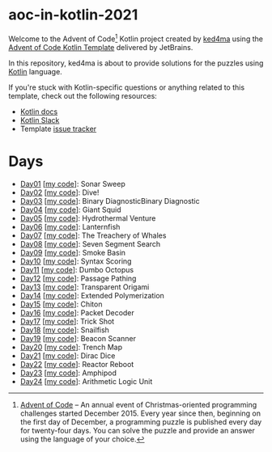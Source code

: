 # aoc-in-kotlin-2021

Welcome to the Advent of Code[^aoc] Kotlin project created by [ked4ma][github] using the [Advent of Code Kotlin Template][template] delivered by JetBrains.

In this repository, ked4ma is about to provide solutions for the puzzles using [Kotlin][kotlin] language.

If you're stuck with Kotlin-specific questions or anything related to this template, check out the following resources:

- [Kotlin docs][docs]
- [Kotlin Slack][slack]
- Template [issue tracker][issues]

# Days 
- [Day01](https://adventofcode.com/2021/day/1) [[my code](src/main/kotlin/Day01.kt)]: Sonar Sweep
- [Day02](https://adventofcode.com/2021/day/2) [[my code](src/main/kotlin/Day02.kt)]: Dive!
- [Day03](https://adventofcode.com/2021/day/3) [[my code](src/main/kotlin/Day03.kt)]: Binary DiagnosticBinary Diagnostic
- [Day04](https://adventofcode.com/2021/day/4) [[my code](src/main/kotlin/Day04.kt)]: Giant Squid
- [Day05](https://adventofcode.com/2021/day/5) [[my code](src/main/kotlin/Day05.kt)]: Hydrothermal Venture
- [Day06](https://adventofcode.com/2021/day/6) [[my code](src/main/kotlin/Day06.kt)]: Lanternfish
- [Day07](https://adventofcode.com/2021/day/7) [[my code](src/main/kotlin/Day07.kt)]: The Treachery of Whales
- [Day08](https://adventofcode.com/2021/day/8) [[my code](src/main/kotlin/Day08.kt)]: Seven Segment Search
- [Day09](https://adventofcode.com/2021/day/9) [[my code](src/main/kotlin/Day09.kt)]: Smoke Basin
- [Day10](https://adventofcode.com/2021/day/10) [[my code](src/main/kotlin/Day10.kt)]: Syntax Scoring
- [Day11](https://adventofcode.com/2021/day/11) [[my code](src/main/kotlin/Day11.kt)]: Dumbo Octopus
- [Day12](https://adventofcode.com/2021/day/12) [[my code](src/main/kotlin/Day12.kt)]: Passage Pathing
- [Day13](https://adventofcode.com/2021/day/13) [[my code](src/main/kotlin/Day13.kt)]: Transparent Origami
- [Day14](https://adventofcode.com/2021/day/14) [[my code](src/main/kotlin/Day14.kt)]: Extended Polymerization
- [Day15](https://adventofcode.com/2021/day/15) [[my code](src/main/kotlin/Day15.kt)]: Chiton
- [Day16](https://adventofcode.com/2021/day/16) [[my code](src/main/kotlin/Day16.kt)]: Packet Decoder
- [Day17](https://adventofcode.com/2021/day/17) [[my code](src/main/kotlin/Day17.kt)]: Trick Shot
- [Day18](https://adventofcode.com/2021/day/18) [[my code](src/main/kotlin/Day18.kt)]: Snailfish
- [Day19](https://adventofcode.com/2021/day/19) [[my code](src/main/kotlin/Day19.kt)]: Beacon Scanner
- [Day20](https://adventofcode.com/2021/day/20) [[my code](src/main/kotlin/Day20.kt)]: Trench Map
- [Day21](https://adventofcode.com/2021/day/21) [[my code](src/main/kotlin/Day21.kt)]: Dirac Dice
- [Day22](https://adventofcode.com/2021/day/22) [[my code](src/main/kotlin/Day22.kt)]: Reactor Reboot
- [Day23](https://adventofcode.com/2021/day/23) [[my code](src/main/kotlin/Day23.kt)]: Amphipod
- [Day24](https://adventofcode.com/2021/day/24) [[my code](src/main/kotlin/Day24.kt)]: Arithmetic Logic Unit

[^aoc]:
    [Advent of Code][aoc] – An annual event of Christmas-oriented programming challenges started December 2015.
    Every year since then, beginning on the first day of December, a programming puzzle is published every day for twenty-four days.
    You can solve the puzzle and provide an answer using the language of your choice.

[aoc]: https://adventofcode.com
[docs]: https://kotlinlang.org/docs/home.html
[github]: https://github.com/ked4ma
[issues]: https://github.com/kotlin-hands-on/advent-of-code-kotlin-template/issues
[kotlin]: https://kotlinlang.org
[slack]: https://surveys.jetbrains.com/s3/kotlin-slack-sign-up
[template]: https://github.com/kotlin-hands-on/advent-of-code-kotlin-template
